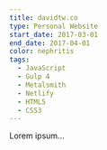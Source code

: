 ```yaml
---
title: davidtw.co
type: Personal Website
start_date: 2017-03-01
end_date: 2017-04-01
color: nephritis
tags:
  - JavaScript
  - Gulp 4
  - Metalsmith
  - Netlify
  - HTML5
  - CSS3
---
```

Lorem ipsum...
